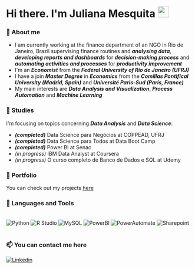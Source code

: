 # Hi there. I'm Juliana Mesquita <img width="30px" src="https://github.com/jujumesquita/julianamesquita/blob/master/hi.gif">

### 📌 About me
- I am currently working at the finance department of an NGO in Rio de Janeiro, Brazil supervising finance routines and ***analysing data, developing reports and dashboards*** for ***decision-making process*** and ***automating activities and processes*** for ***productivity improvement***
- I'm an ***Economist*** from the ***Federal University of Rio de Janeiro (UFRJ)***
- I have a join ***Master Degree*** in ***Economics*** from the ***Comillas Pontifical University (Madrid, Spain)*** and ***Université Paris-Sud (Paris, France)***
- My main interests are ***Data Analysis and Visualization***, ***Process Automation*** and ***Machine Learning***

### 🎯 Studies
I'm focusing on topics concerning ***Data Analysis*** and ***Data Science***:
  - ***(completed)*** Data Science para Negócios at COPPEAD, UFRJ
  - ***(completed)*** Data Science para Todos at Data Boot Camp
  - ***(completed)*** Power BI at Senac
  - *(in progress)* IBM Data Analyst at Coursera
  - *(in progress)* O curso completo de Banco de Dados e SQL at Udemy

### 📄 Portfolio
You can check out my projects [here](https://github.com/jujumesquita?tab=repositories)


### 🔧 Languages and Tools
<div style ="display: inline_block"><br/>
  
  <img align="center" alt="Python" src="https://img.shields.io/badge/Python-3776AB?logo=python&logoColor=white&style=for-the-badge" />
  <img align="center" alt="R Studio" src="https://img.shields.io/badge/-R%20Studio-276DC3?logo=R&logoColor=white&style=for-the-badge" />
  <img align="center" alt="MySQL" src="https://img.shields.io/badge/SQL-4479A1?logo=sql&logoColor=white&style=for-the-badge" />
  <img align="center" alt="PowerBI" src="https://img.shields.io/badge/Power%20BI-F2C811?logo=powerbi&logoColor=white&style=for-the-badge" />
  <img align="center" alt="PowerAutomate" src="https://img.shields.io/badge/Power%20Automate-0066FF?logo=powerautomate&logoColor=white&style=for-the-badge" />
  <img align="center" alt="Sharepoint" src="https://img.shields.io/badge/Sharepoint-0078D4?logo=microsoftsharepoint&logoColor=white&style=for-the-badge" />

</div><br/>

### 📫 You can contact me here
[![Linkedin](https://img.shields.io/badge/LinkedIn-0077B5?style=for-the-badge&logo=linkedin&logoColor=white)](https://www.linkedin.com/in/julianamesquita7/)


